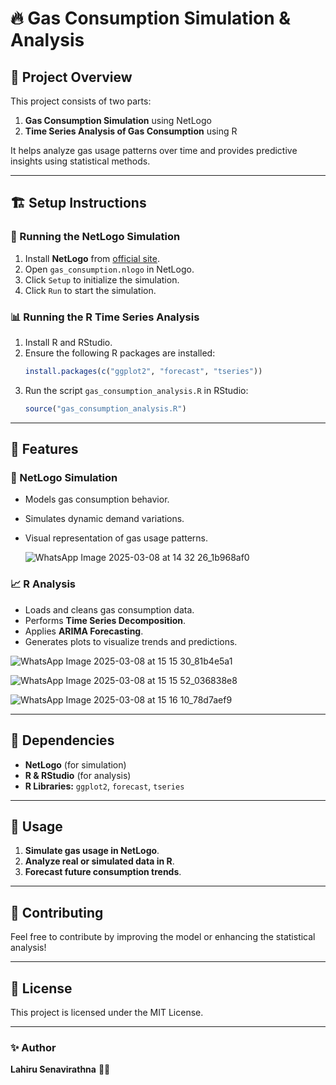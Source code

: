 # 🔥 Gas Consumption Simulation & Analysis

## 📌 Project Overview
This project consists of two parts:
1. **Gas Consumption Simulation** using NetLogo
2. **Time Series Analysis of Gas Consumption** using R

It helps analyze gas usage patterns over time and provides predictive insights using statistical methods.

---

## 🏗 Setup Instructions
### 🚀 Running the NetLogo Simulation
1. Install **NetLogo** from [official site](https://ccl.northwestern.edu/netlogo/).
2. Open `gas_consumption.nlogo` in NetLogo.
3. Click `Setup` to initialize the simulation.
4. Click `Run` to start the simulation.

### 📊 Running the R Time Series Analysis
1. Install R and RStudio.
2. Ensure the following R packages are installed:
   ```r
   install.packages(c("ggplot2", "forecast", "tseries"))
   ```
3. Run the script `gas_consumption_analysis.R` in RStudio:
   ```r
   source("gas_consumption_analysis.R")
   ```

---

## 🌟 Features
### 🔬 NetLogo Simulation
- Models gas consumption behavior.
- Simulates dynamic demand variations.
- Visual representation of gas usage patterns.

  ![WhatsApp Image 2025-03-08 at 14 32 26_1b968af0](https://github.com/user-attachments/assets/9a86bcda-d461-44ac-b6d3-c54001cbc8ea)


### 📈 R Analysis
- Loads and cleans gas consumption data.
- Performs **Time Series Decomposition**.
- Applies **ARIMA Forecasting**.
- Generates plots to visualize trends and predictions.

![WhatsApp Image 2025-03-08 at 15 15 30_81b4e5a1](https://github.com/user-attachments/assets/6df28bad-26ba-4b85-8652-0fbbefd790e9)

![WhatsApp Image 2025-03-08 at 15 15 52_036838e8](https://github.com/user-attachments/assets/1ccb360c-79c3-4b3e-beb9-97f860ba55cf)

![WhatsApp Image 2025-03-08 at 15 16 10_78d7aef9](https://github.com/user-attachments/assets/97542b62-01ff-415f-a2aa-51c72a355e03)

---

## 📜 Dependencies
- **NetLogo** (for simulation)
- **R & RStudio** (for analysis)
- **R Libraries:** `ggplot2`, `forecast`, `tseries`

---

## 🎯 Usage
1. **Simulate gas usage in NetLogo**.
2. **Analyze real or simulated data in R**.
3. **Forecast future consumption trends**.

---

## 🤝 Contributing
Feel free to contribute by improving the model or enhancing the statistical analysis!

---

## 📄 License
This project is licensed under the MIT License.

---

### ✨ Author
**Lahiru Senavirathna** 👨‍💻

